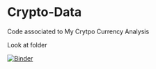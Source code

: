 # Crypto-Data


Code associated to My Crytpo Currency Analysis 

Look at folder 



[![Binder](https://mybinder.org/badge_logo.svg)](https://mybinder.org/v2/gh/OmarElsafy/Crypto-Data-/6229831b619d8992a9d3a07ccdba5daf5a5275c1)
